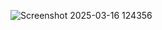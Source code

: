 ![Screenshot 2025-03-16 124356](https://github.com/user-attachments/assets/bc846c1e-2a0a-4570-b883-c9d0e331bad3)
